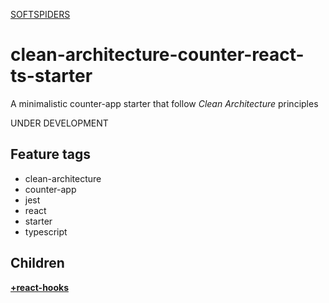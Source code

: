 [SOFTSPIDERS](https://github.com/softspiders/softspiders)

# clean-architecture-counter-react-ts-starter

A minimalistic counter-app starter that follow *Clean Architecture* principles

UNDER DEVELOPMENT

## Feature tags
- clean-architecture
- counter-app
- jest
- react
- starter
- typescript

## Children

[**+react-hooks**](https://github.com/softspiders/clean-architecture-counter-starters/tree/clean-architecture-counter-react-hooks-ts-starter)
